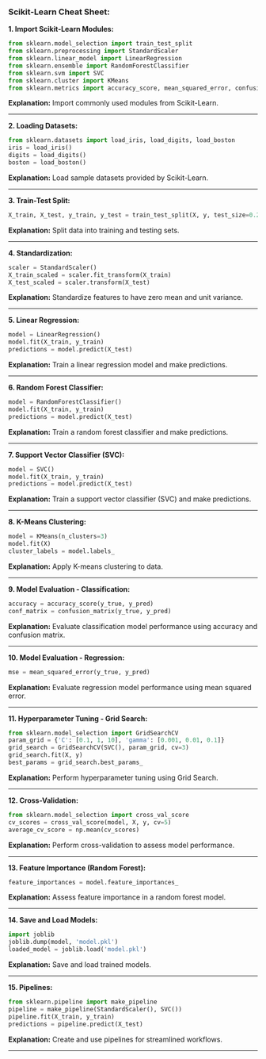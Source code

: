 ### **Scikit-Learn Cheat Sheet:**

**1. Import Scikit-Learn Modules:**
```python
from sklearn.model_selection import train_test_split
from sklearn.preprocessing import StandardScaler
from sklearn.linear_model import LinearRegression
from sklearn.ensemble import RandomForestClassifier
from sklearn.svm import SVC
from sklearn.cluster import KMeans
from sklearn.metrics import accuracy_score, mean_squared_error, confusion_matrix
```
**Explanation:** Import commonly used modules from Scikit-Learn.

---

**2. Loading Datasets:**
```python
from sklearn.datasets import load_iris, load_digits, load_boston
iris = load_iris()
digits = load_digits()
boston = load_boston()
```
**Explanation:** Load sample datasets provided by Scikit-Learn.

---

**3. Train-Test Split:**
```python
X_train, X_test, y_train, y_test = train_test_split(X, y, test_size=0.2, random_state=42)
```
**Explanation:** Split data into training and testing sets.

---

**4. Standardization:**
```python
scaler = StandardScaler()
X_train_scaled = scaler.fit_transform(X_train)
X_test_scaled = scaler.transform(X_test)
```
**Explanation:** Standardize features to have zero mean and unit variance.

---

**5. Linear Regression:**
```python
model = LinearRegression()
model.fit(X_train, y_train)
predictions = model.predict(X_test)
```
**Explanation:** Train a linear regression model and make predictions.

---

**6. Random Forest Classifier:**
```python
model = RandomForestClassifier()
model.fit(X_train, y_train)
predictions = model.predict(X_test)
```
**Explanation:** Train a random forest classifier and make predictions.

---

**7. Support Vector Classifier (SVC):**
```python
model = SVC()
model.fit(X_train, y_train)
predictions = model.predict(X_test)
```
**Explanation:** Train a support vector classifier (SVC) and make predictions.

---

**8. K-Means Clustering:**
```python
model = KMeans(n_clusters=3)
model.fit(X)
cluster_labels = model.labels_
```
**Explanation:** Apply K-means clustering to data.

---

**9. Model Evaluation - Classification:**
```python
accuracy = accuracy_score(y_true, y_pred)
conf_matrix = confusion_matrix(y_true, y_pred)
```
**Explanation:** Evaluate classification model performance using accuracy and confusion matrix.

---

**10. Model Evaluation - Regression:**
```python
mse = mean_squared_error(y_true, y_pred)
```
**Explanation:** Evaluate regression model performance using mean squared error.

---

**11. Hyperparameter Tuning - Grid Search:**
```python
from sklearn.model_selection import GridSearchCV
param_grid = {'C': [0.1, 1, 10], 'gamma': [0.001, 0.01, 0.1]}
grid_search = GridSearchCV(SVC(), param_grid, cv=3)
grid_search.fit(X, y)
best_params = grid_search.best_params_
```
**Explanation:** Perform hyperparameter tuning using Grid Search.

---

**12. Cross-Validation:**
```python
from sklearn.model_selection import cross_val_score
cv_scores = cross_val_score(model, X, y, cv=5)
average_cv_score = np.mean(cv_scores)
```
**Explanation:** Perform cross-validation to assess model performance.

---

**13. Feature Importance (Random Forest):**
```python
feature_importances = model.feature_importances_
```
**Explanation:** Assess feature importance in a random forest model.

---

**14. Save and Load Models:**
```python
import joblib
joblib.dump(model, 'model.pkl')
loaded_model = joblib.load('model.pkl')
```
**Explanation:** Save and load trained models.

---

**15. Pipelines:**
```python
from sklearn.pipeline import make_pipeline
pipeline = make_pipeline(StandardScaler(), SVC())
pipeline.fit(X_train, y_train)
predictions = pipeline.predict(X_test)
```
**Explanation:** Create and use pipelines for streamlined workflows.

---

